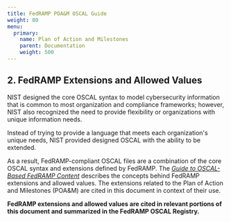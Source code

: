 ```yaml
---
title: FedRAMP POA&M OSCAL Guide
weight: 80
menu:
  primary:
    name: Plan of Action and Milestones
    parent: Documentation
    weight: 500
---
```


## 2. FedRAMP Extensions and Allowed Values

NIST designed the core OSCAL syntax to model cybersecurity information
that is common to most organization and compliance frameworks; however,
NIST also recognized the need to provide flexibility or organizations
with unique information needs.

Instead of trying to provide a language that meets each organization\'s
unique needs, NIST provided designed OSCAL with the ability to be
extended.

As a result, FedRAMP-compliant OSCAL files are a combination of the core
OSCAL syntax and extensions defined by FedRAMP. The [*Guide to OSCAL-Based FedRAMP Content*](/guides)
describes the concepts behind FedRAMP extensions and allowed values. The
extensions related to the Plan of Action and Milestones (POA&M) are
cited in this document in context of their use.

**FedRAMP extensions and allowed values are cited in relevant portions of this document and summarized in the FedRAMP OSCAL Registry.**